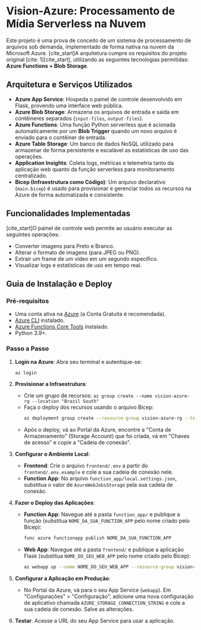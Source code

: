 # Vision-Azure: Processamento de Mídia Serverless na Nuvem

Este projeto é uma prova de conceito de um sistema de processamento de arquivos sob demanda, implementado de forma nativa na nuvem da Microsoft Azure. [cite_start]A arquitetura cumpre os requisitos do projeto original [cite: 1][cite_start], utilizando as seguintes tecnologias permitidas: **Azure Functions + Blob Storage**.

## Arquitetura e Serviços Utilizados

- **Azure App Service**: Hospeda o painel de controle desenvolvido em Flask, provendo uma interface web pública.
- **Azure Blob Storage**: Armazena os arquivos de entrada e saída em contêineres separados (`input-files`, `output-files`).
- **Azure Functions**: Uma função Python serverless que é acionada automaticamente por um **Blob Trigger** quando um novo arquivo é enviado para o contêiner de entrada.
- **Azure Table Storage**: Um banco de dados NoSQL utilizado para armazenar de forma persistente e escalável as estatísticas de uso das operações.
- **Application Insights**: Coleta logs, métricas e telemetria tanto da aplicação web quanto da função serverless para monitoramento centralizado.
- **Bicep (Infraestrutura como Código)**: Um arquivo declarativo (`main.bicep`) é usado para provisionar e gerenciar todos os recursos na Azure de forma automatizada e consistente.

## Funcionalidades Implementadas

[cite_start]O painel de controle web permite ao usuário executar as seguintes operações:
- Converter imagens para Preto e Branco.
- Alterar o formato de imagens (para JPEG ou PNG).
- Extrair um frame de um vídeo em um segundo específico.
- Visualizar logs e estatísticas de uso em tempo real.

## Guia de Instalação e Deploy

### Pré-requisitos
- Uma conta ativa na [Azure](https://azure.microsoft.com/free/) (a Conta Gratuita é recomendada).
- [Azure CLI](https://docs.microsoft.com/cli/azure/install-azure-cli) instalado.
- [Azure Functions Core Tools](https://docs.microsoft.com/azure/azure-functions/functions-run-local) instalado.
- Python 3.9+.

### Passo a Passo

1.  **Login na Azure**: Abra seu terminal e autentique-se:
    ```bash
    az login
    ```

2.  **Provisionar a Infraestrutura**:
    * Crie um grupo de recursos: `az group create --name vision-azure-rg --location "Brazil South"`
    * Faça o deploy dos recursos usando o arquivo Bicep:
      ```bash
      az deployment group create --resource-group vision-azure-rg --template-file infra/main.bicep
      ```
    * Após o deploy, vá ao Portal da Azure, encontre a "Conta de Armazenamento" (Storage Account) que foi criada, vá em "Chaves de acesso" e copie a "Cadeia de conexão".

3.  **Configurar o Ambiente Local**:
    * **Frontend**: Crie o arquivo `frontend/.env` a partir do `frontend/.env.example` e cole a sua cadeia de conexão nele.
    * **Function App**: No arquivo `function_app/local.settings.json`, substitua o valor de `AzureWebJobsStorage` pela sua cadeia de conexão.

4.  **Fazer o Deploy das Aplicações**:
    * **Function App**: Navegue até a pasta `function_app/` e publique a função (substitua `NOME_DA_SUA_FUNCTION_APP` pelo nome criado pelo Bicep):
      ```bash
      func azure functionapp publish NOME_DA_SUA_FUNCTION_APP
      ```
    * **Web App**: Navegue até a pasta `frontend/` e publique a aplicação Flask (substitua `NOME_DO_SEU_WEB_APP` pelo nome criado pelo Bicep):
      ```bash
      az webapp up --name NOME_DO_SEU_WEB_APP --resource-group vision-azure-rg --sku F1
      ```

5.  **Configurar a Aplicação em Produção**:
    * No Portal da Azure, vá para o seu App Service (`webapp`). Em "Configurações" > "Configuração", adicione uma nova configuração de aplicativo chamada `AZURE_STORAGE_CONNECTION_STRING` e cole a sua cadeia de conexão. Salve as alterações.

6.  **Testar**: Acesse a URL do seu App Service para usar a aplicação.